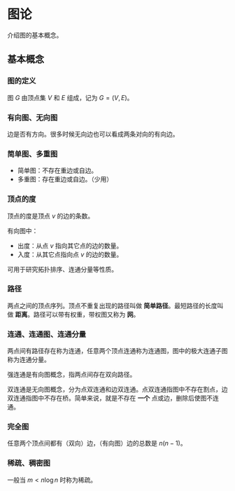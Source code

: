 # 图论

介绍图的基本概念。

## 基本概念

### 图的定义

图 $G$ 由顶点集 $V$ 和 $E$ 组成，记为 $G=(V,E)$。

### 有向图、无向图

边是否有方向。很多时候无向边也可以看成两条对向的有向边。

### 简单图、多重图

- 简单图：不存在重边或自边。
- 多重图：存在重边或自边。（少用）

### 顶点的度

顶点的度是顶点 $v$ 的边的条数。

有向图中：

- 出度：从点 $v$ 指向其它点的边的数量。
- 入度：从其它点指向点 $v$ 的边的数量。

可用于研究拓扑排序、连通分量等性质。

### 路径

两点之间的顶点序列。顶点不重复出现的路径叫做 **简单路径**。最短路径的长度叫做 **距离**。路径可以带有权重，带权图又称为 **网**。

### 连通、连通图、连通分量

两点间有路径存在称为连通，任意两个顶点连通称为连通图，图中的极大连通子图称为连通分量。

强连通是有向图概念，指两点间存在双向路径。

双连通是无向图概念，分为点双连通和边双连通。点双连通指图中不存在割点，边双连通指图中不存在桥。简单来说，就是不存在 **一个** 点或边，删除后使图不连通。

### 完全图

任意两个顶点间都有（双向）边，（有向图）边的总数是 $n(n-1)$。

### 稀疏、稠密图

一般当 $m \lt n \log n$ 时称为稀疏。